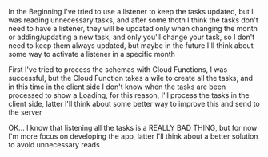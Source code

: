 
In the Beginning I've tried to use a listener to keep the tasks updated, but I was reading unnecessary tasks, and after some thoth
I think the tasks don't need to have a listener, they will be updated only when changing the month or adding/updating a new task,
and only you'll change your task, so I don't need to keep them always updated, but maybe in the future I'll think about some way to 
activate a listener in a specific month

First I've tried to process the schemas with Cloud Functions, I was successful, but the Cloud Function takes a wile to 
create all the tasks, and in this time in the client side I don't know when the tasks are been processed to show a Loading,
for this reason, I'll process the tasks in the client side, latter I'll think about some better way to improve this and send to the server

OK... I know that listening all the tasks is a REALLY BAD THING, but for now I'm more focus on developing the app, latter I'll think
about a better solution to avoid unnecessary reads

